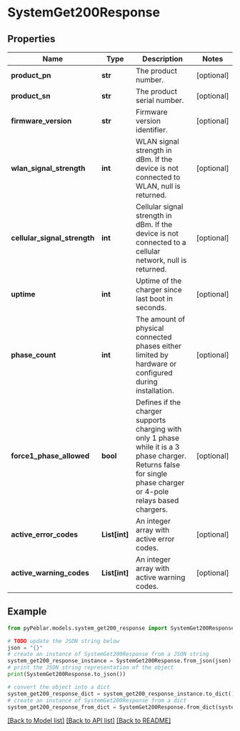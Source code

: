 # SystemGet200Response


## Properties

Name | Type | Description | Notes
------------ | ------------- | ------------- | -------------
**product_pn** | **str** | The product number. | [optional] 
**product_sn** | **str** | The product serial number. | [optional] 
**firmware_version** | **str** | Firmware version identifier. | [optional] 
**wlan_signal_strength** | **int** | WLAN signal strength in dBm. If the device is not connected to WLAN, null is returned. | [optional] 
**cellular_signal_strength** | **int** | Cellular signal strength in dBm. If the device is not connected to a cellular network, null is returned. | [optional] 
**uptime** | **int** | Uptime of the charger since last boot in seconds. | [optional] 
**phase_count** | **int** | The amount of physical connected phases either limited by hardware or configured during installation. | [optional] 
**force1_phase_allowed** | **bool** | Defines if the charger supports charging with only 1 phase while it is a 3 phase charger. Returns false for single phase charger or 4-pole relays based chargers. | [optional] 
**active_error_codes** | **List[int]** | An integer array with active error codes. | [optional] 
**active_warning_codes** | **List[int]** | An integer array with active warning codes. | [optional] 

## Example

```python
from pyPeblar.models.system_get200_response import SystemGet200Response

# TODO update the JSON string below
json = "{}"
# create an instance of SystemGet200Response from a JSON string
system_get200_response_instance = SystemGet200Response.from_json(json)
# print the JSON string representation of the object
print(SystemGet200Response.to_json())

# convert the object into a dict
system_get200_response_dict = system_get200_response_instance.to_dict()
# create an instance of SystemGet200Response from a dict
system_get200_response_from_dict = SystemGet200Response.from_dict(system_get200_response_dict)
```
[[Back to Model list]](../README.md#documentation-for-models) [[Back to API list]](../README.md#documentation-for-api-endpoints) [[Back to README]](../README.md)


